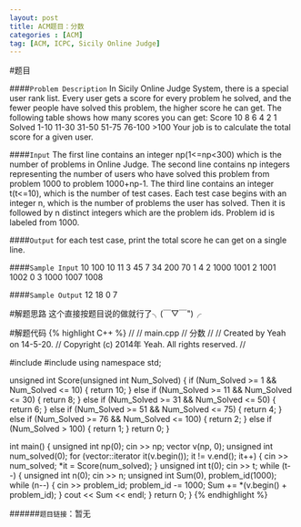 ```yaml
---
layout: post
title: ACM题目：分数
categories : [ACM]
tag: [ACM, ICPC, Sicily Online Judge]
---
```


#题目

####`Problem Description`
	In Sicily Online Judge System, there is a special user rank list. Every user gets a score for every problem he solved, and the fewer people have solved this problem, the higher score he can get. The following table shows how many scores you can get:
	Score   10    8     6     4     2     1
	Solved 1-10 11-30 31-50 51-75 76-100 >100
	Your job is to calculate the total score for a given user.

####`Input`
	The first line contains an integer np(1<=np<300) which is the number of problems in Online Judge. The second line contains np integers representing the number of users who have solved this problem from problem 1000 to problem 1000+np-1.
	The third line contains an integer t(t<=10), which is the number of test cases.
	Each test case begins with an integer n, which is the number of problems the user has solved. Then it is followed by n distinct integers which are the problem ids. Problem id is labeled from 1000.

####`Output`
	for each test case, print the total score he can get on a single line.

####`Sample Input`
	10
	100 10 11 3 45 7 34 200 70 1
	4
	2 1000 1001
	2 1001 1002
	0
	3 1000 1007 1008

####`Sample Output`
	12
	18
	0
	7

#解题思路
	这个直接按题目说的做就行了╮(￣▽￣")╭

#解题代码
{% highlight C++ %}
//
//  main.cpp
//  分数
//
//  Created by Yeah on 14-5-20.
//  Copyright (c) 2014年 Yeah. All rights reserved.
//

#include <iostream>
#include <vector>
using namespace std;

unsigned int Score(unsigned int Num_Solved)
{
    if (Num_Solved >= 1 && Num_Solved <= 10)
    {
        return 10;
    }
    else if (Num_Solved >= 11 && Num_Solved <= 30)
    {
        return 8;
    }
    else if (Num_Solved >= 31 && Num_Solved <= 50)
    {
        return 6;
    }
    else if (Num_Solved >= 51 && Num_Solved <= 75)
    {
        return 4;
    }
    else if (Num_Solved >= 76 && Num_Solved <= 100)
    {
        return 2;
    }
    else if (Num_Solved > 100)
    {
        return 1;
    }
    return 0;
}

int main()
{
    unsigned int np(0);
    cin >> np;
    vector<unsigned int> v(np, 0);
    unsigned int num_solved(0);
    for (vector<unsigned int>::iterator it(v.begin()); it != v.end(); it++)
    {
        cin >> num_solved;
        *it = Score(num_solved);
    }
    unsigned int t(0);
    cin >> t;
    while (t--)
    {
        unsigned int n(0);
        cin >> n;
        unsigned int Sum(0), problem_id(1000);
        while (n--)
        {
            cin >> problem_id;
            problem_id -= 1000;
            Sum += *(v.begin() + problem_id);
        }
        cout << Sum << endl;
    }
    return 0;
}
{% endhighlight %}


######`题目链接`：[]()暂无